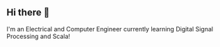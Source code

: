 ## Hi there 👋

I'm an Electrical and Computer Engineer currently learning Digital Signal Processing and Scala!
